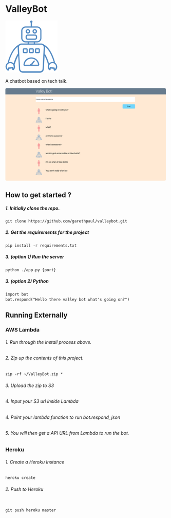 # ValleyBot
<img src="screenshots/logo.png" />

A chatbot based on tech talk.

<img src="screenshots/screenshot01.png" style="width:500px; border-radius:4px" />

## How to get started ?

 #####  1.  Initially clone the repo.

```
git clone https://github.com/garethpaul/valleybot.git
```

 #####  2.  Get the requirements for the project

```
pip install -r requirements.txt
```

 #####  3. (option 1)  Run the server

```
python ./app.py {port}
```

 #####  3. (option 2)  Python

 ```
import bot
bot.respond("Hello there valley bot what's going on?")
 ```

## Running Externally

### AWS Lambda

 ###### 1. Run through the install process above.
 ###### 2. Zip up the contents of this project.

```
zip -rf ~/ValleyBot.zip *
```

 ###### 3. Upload the zip to S3
 ###### 4. Input your S3 url inside Lambda
 ###### 4. Point your lambda function to run bot.respond_json
 ###### 5. You will then get a API URL from Lambda to run the bot.


 ### Heroku

###### 1. Create a Heroku Instance

 ```
 heroku create

 ```


###### 2. Push to Heroku

```

git push heroku master
```
